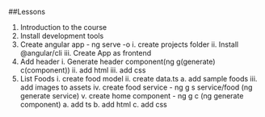 ##Lessons 
1. Introduction to the course
2. Install development tools
3. Create angular app - ng serve -o
i. create projects folder
ii. Install @angular/cli
iii. Create App as frontend
4. Add header
i. Generate header component(ng g(generate) c(component))
ii. add html
iii. add css
5. List Foods
i. create food model
ii. create data.ts
a. add sample foods
iii. add images to assets
iv. create food service - ng g s service/food (ng generate service)
v. create home component - ng g c (ng generate component)
a. add ts
b. add html
c. add css
